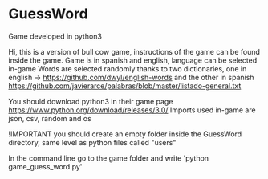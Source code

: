 # GuessWord

Game developed in python3

Hi, this is a version of bull cow game, instructions of the game can be found inside the game.
Game is in spanish and english, language can be selected in-game
Words are selected randomly thanks to two dictionaries, one in english -> https://github.com/dwyl/english-words
and the other in spanish https://github.com/javierarce/palabras/blob/master/listado-general.txt

You should download python3 in their game page https://www.python.org/download/releases/3.0/
Imports used in-game are json, csv, random and os

!IMPORTANT you should create an empty folder inside the GuessWord directory, same level as python files called "users"

In the command line go to the game folder and write 'python game_guess_word.py'


